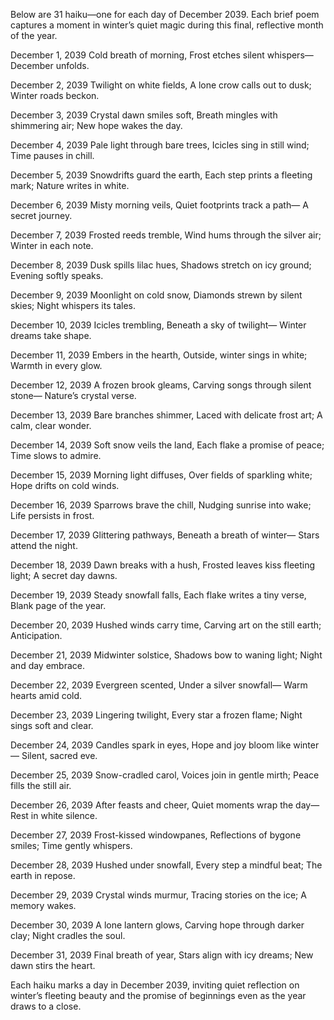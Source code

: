 Below are 31 haiku—one for each day of December 2039. Each brief poem captures a moment in winter’s quiet magic during this final, reflective month of the year.

December 1, 2039
Cold breath of morning,
Frost etches silent whispers—
December unfolds.

December 2, 2039
Twilight on white fields,
A lone crow calls out to dusk;
Winter roads beckon.

December 3, 2039
Crystal dawn smiles soft,
Breath mingles with shimmering air;
New hope wakes the day.

December 4, 2039
Pale light through bare trees,
Icicles sing in still wind;
Time pauses in chill.

December 5, 2039
Snowdrifts guard the earth,
Each step prints a fleeting mark;
Nature writes in white.

December 6, 2039
Misty morning veils,
Quiet footprints track a path—
A secret journey.

December 7, 2039
Frosted reeds tremble,
Wind hums through the silver air;
Winter in each note.

December 8, 2039
Dusk spills lilac hues,
Shadows stretch on icy ground;
Evening softly speaks.

December 9, 2039
Moonlight on cold snow,
Diamonds strewn by silent skies;
Night whispers its tales.

December 10, 2039
Icicles trembling,
Beneath a sky of twilight—
Winter dreams take shape.

December 11, 2039
Embers in the hearth,
Outside, winter sings in white;
Warmth in every glow.

December 12, 2039
A frozen brook gleams,
Carving songs through silent stone—
Nature’s crystal verse.

December 13, 2039
Bare branches shimmer,
Laced with delicate frost art;
A calm, clear wonder.

December 14, 2039
Soft snow veils the land,
Each flake a promise of peace;
Time slows to admire.

December 15, 2039
Morning light diffuses,
Over fields of sparkling white;
Hope drifts on cold winds.

December 16, 2039
Sparrows brave the chill,
Nudging sunrise into wake;
Life persists in frost.

December 17, 2039
Glittering pathways,
Beneath a breath of winter—
Stars attend the night.

December 18, 2039
Dawn breaks with a hush,
Frosted leaves kiss fleeting light;
A secret day dawns.

December 19, 2039
Steady snowfall falls,
Each flake writes a tiny verse,
Blank page of the year.

December 20, 2039
Hushed winds carry time,
Carving art on the still earth;
Anticipation.

December 21, 2039
Midwinter solstice,
Shadows bow to waning light;
Night and day embrace.

December 22, 2039
Evergreen scented,
Under a silver snowfall—
Warm hearts amid cold.

December 23, 2039
Lingering twilight,
Every star a frozen flame;
Night sings soft and clear.

December 24, 2039
Candles spark in eyes,
Hope and joy bloom like winter—
Silent, sacred eve.

December 25, 2039
Snow-cradled carol,
Voices join in gentle mirth;
Peace fills the still air.

December 26, 2039
After feasts and cheer,
Quiet moments wrap the day—
Rest in white silence.

December 27, 2039
Frost-kissed windowpanes,
Reflections of bygone smiles;
Time gently whispers.

December 28, 2039
Hushed under snowfall,
Every step a mindful beat;
The earth in repose.

December 29, 2039
Crystal winds murmur,
Tracing stories on the ice;
A memory wakes.

December 30, 2039
A lone lantern glows,
Carving hope through darker clay;
Night cradles the soul.

December 31, 2039
Final breath of year,
Stars align with icy dreams;
New dawn stirs the heart.

Each haiku marks a day in December 2039, inviting quiet reflection on winter’s fleeting beauty and the promise of beginnings even as the year draws to a close.
